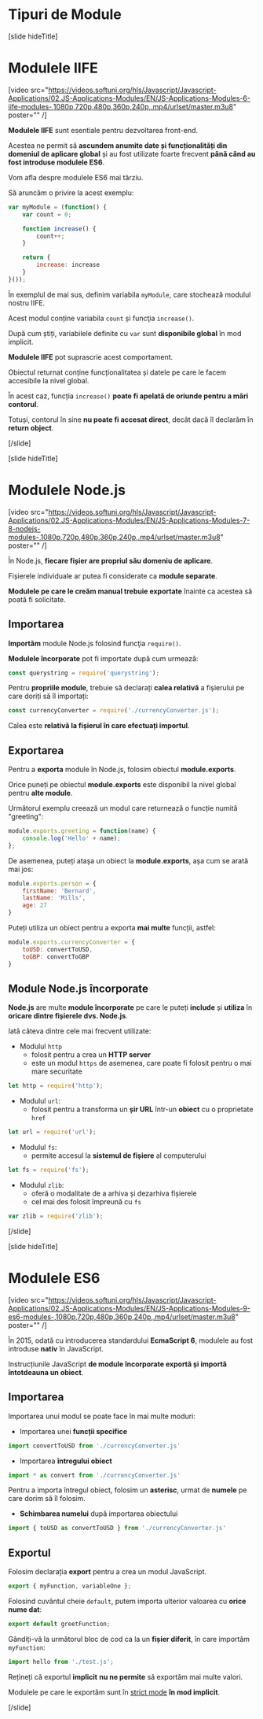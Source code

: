 # Tipuri de Module

[slide hideTitle]
# Modulele IIFE

[video src="https://videos.softuni.org/hls/Javascript/Javascript-Applications/02.JS-Applications-Modules/EN/JS-Applications-Modules-6-iife-modules-,1080p,720p,480p,360p,240p,.mp4/urlset/master.m3u8" poster="" /]

**Modulele IIFE** sunt esentiale pentru dezvoltarea front-end.

Acestea ne permit să **ascundem anumite date și funcționalități din domeniul de aplicare global** și au fost utilizate foarte frecvent **până când au fost introduse modulele ES6**.

Vom afla despre modulele ES6 mai târziu.

Să aruncăm o privire la acest exemplu:

```js 
var myModule = (function() {
    var count = 0;

    function increase() {
        count++;
    }

    return {    
        increase: increase
    }
}());
```

În exemplul de mai sus, definim variabila `myModule`, care stochează modulul nostru IIFE.

Acest modul conține variabila  `count` și funcţia `increase()`.

După cum știți, variabilele definite cu `var` sunt **disponibile global** în mod implicit.

**Modulele IIFE** pot suprascrie acest comportament.

Obiectul returnat conține funcționalitatea și datele pe care le facem accesibile la nivel global.

În acest caz, funcția `increase()` **poate fi apelată de oriunde pentru a mări contorul**.

Totuși, contorul în sine **nu poate fi accesat direct**, decât dacă îl declarăm în **return object**.

[/slide]

[slide hideTitle]
# Modulele Node.js

[video src="https://videos.softuni.org/hls/Javascript/Javascript-Applications/02.JS-Applications-Modules/EN/JS-Applications-Modules-7-8-nodejs-modules-,1080p,720p,480p,360p,240p,.mp4/urlset/master.m3u8" poster="" /]

În Node\.js, **fiecare fișier are propriul său domeniu de aplicare**.

Fișierele individuale ar putea fi considerate ca **module separate**.

**Modulele pe care le creăm manual trebuie exportate** înainte ca acestea să poată fi solicitate.

## Importarea

**Importăm** module Node.js folosind funcţia `require()`.

**Modulele încorporate** pot fi importate după cum urmează:

```js
const querystring = require('querystring');
```

Pentru **propriile module**, trebuie să declarați **calea relativă** a fișierului pe care doriți să îl importați:

```js
const currencyConverter = require('./currencyConverter.js');
```

Calea este **relativă la fișierul în care efectuați importul**.

## Exportarea

Pentru a **exporta** module în Node.js, folosim obiectul **module.exports**.

Orice puneți pe obiectul **module.exports** este disponibil la nivel global pentru **alte module**.

Următorul exemplu creează un modul care returnează o funcție numită "greeting":

```js
module.exports.greeting = function(name) {
    console.log('Hello' + name);
};
```

De asemenea, puteți atașa un obiect la **module.exports**, așa cum se arată mai jos:

```js
module.exports.person = {
    firstName: 'Bernard',
    lastName: 'Mills',
    age: 27
}
```

Puteți utiliza un obiect pentru a exporta **mai multe** funcții, astfel: 

```js
module.exports.currencyConverter = {
    toUSD: convertToUSD,
    toGBP: convertToGBP
}
```


## Module Node.js încorporate

**Node.js** are multe **module încorporate** pe care le puteți **include** și **utiliza** în **oricare dintre fișierele dvs. Node.js**.

Iată câteva dintre cele mai frecvent utilizate:

- Modulul `http`
    * folosit pentru a crea un **HTTP server**
    * este un modul `https` de asemenea, care poate fi folosit pentru o mai mare securitate

```js
let http = require('http');
```

- Modulul `url`:
    * folosit pentru a transforma un **șir URL** într-un **obiect** cu o proprietate `href`

```js
let url = require('url');
```

- Modulul `fs`:
    * permite accesul la **sistemul de fișiere** al computerului

```js
let fs = require('fs');
```

- Modulul `zlib`:
    * oferă o modalitate de a arhiva și dezarhiva fișierele
    * cel mai des folosit împreună cu `fs`

```js
var zlib = require('zlib');
```

[/slide]

[slide hideTitle]
# Modulele ES6 

[video src="https://videos.softuni.org/hls/Javascript/Javascript-Applications/02.JS-Applications-Modules/EN/JS-Applications-Modules-9-es6-modules-,1080p,720p,480p,360p,240p,.mp4/urlset/master.m3u8" poster="" /]

În 2015, odată cu introducerea standardului **EcmaScript 6**, modulele au fost introduse **nativ** în JavaScript.

Instrucțiunile JavaScript **de module încorporate exportă și importă întotdeauna un obiect**.

## Importarea

Importarea unui modul se poate face în mai multe moduri:

- Importarea unei **funcții specifice**

```js
import convertToUSD from './currencyConverter.js'
```

- Importarea **întregului obiect**

```js
import * as convert from './currencyConverter.js'
```

Pentru a importa întregul obiect, folosim un **asterisc**, urmat de **numele** pe care dorim să îl folosim.

- **Schimbarea numelui** după importarea obiectului

```js
import { toUSD as convertToUSD } from './currencyConverter.js'
```

## Exportul

Folosim declarația **export** pentru a crea un modul JavaScript.

```js
export { myFunction, variableOne };
```

Folosind cuvântul cheie `default`, putem importa ulterior valoarea cu **orice nume dat**:

```js
export default greetFunction;
```

Gândiți-vă la următorul bloc de cod ca la un **fișier diferit**, în care importăm `myFunction`:

```js
import hello from './test.js';
```

Rețineți că exportul **implicit**  **nu ne permite** să exportăm mai multe valori.

Modulele pe care le exportăm sunt în [strict mode](https://developer.mozilla.org/en-US/docs/Web/JavaScript/Reference/Strict_mode) **în mod implicit**.

[/slide]

